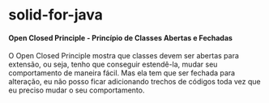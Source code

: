 # solid-for-java

#### Open Closed Principle -  Princípio de Classes Abertas e Fechadas ####

O Open Closed Principle mostra que classes devem ser abertas para extensão, ou seja, tenho que conseguir estendê-la, mudar seu comportamento de maneira fácil. Mas ela tem que ser fechada para alteração, eu não posso ficar adicionando trechos de códigos toda vez que eu preciso mudar o seu comportamento.
